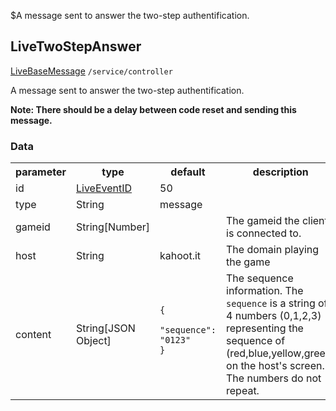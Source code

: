 $A message sent to answer the two-step authentification.
## LiveTwoStepAnswer
<span class="extends"><a href="#/enum/LiveBaseMessage">LiveBaseMessage</a></span>
<span class="channel"><code>/service/controller</code></span>

A message sent to answer the two-step authentification.

**Note: There should be a delay between code reset and sending this message.**

### Data
<table>
  <tr>
    <th>parameter</th>
    <th>type</th>
    <th>default</th>
    <th>description</th>
  </tr>
  <tr>
    <td>id</td>
    <td><a href="#/enum/LiveEventID">LiveEventID</a></td>
    <td>50</td>
    <td></td>
  </tr>
  <tr>
    <td>type</td>
    <td>String</td>
    <td>message</td>
    <td></td>
  </tr>
  <tr>
    <td>gameid</td>
    <td>String[Number]</td>
    <td></td>
    <td>The gameid the client is connected to.</td>
  </tr>
  <tr>
    <td>host</td>
    <td>String</td>
    <td>kahoot.it</td>
    <td>The domain playing the game</td>
  </tr>
  <tr>
    <td>content</td>
    <td>String[JSON Object]</td>
    <td>
      <pre>
        <code>
<!--   -->{
<!--   -->  "sequence": "0123"
<!--   -->}
        </code>
      </pre>
    </td>
    <td>The sequence information. The <code>sequence</code> is a string of 4 numbers (0,1,2,3) representing the sequence of (red,blue,yellow,green) on the host's screen. The numbers do not repeat.</td>
  </tr>
</table>
